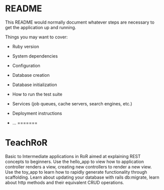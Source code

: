 
# README

This README would normally document whatever steps are necessary to get the
application up and running.

Things you may want to cover:

* Ruby version

* System dependencies

* Configuration

* Database creation

* Database initialization

* How to run the test suite

* Services (job queues, cache servers, search engines, etc.)

* Deployment instructions

* ...
=======
# TeachRoR
Basic to Intermediate applications in RoR aimed at explaining REST concepts to beginners.
Use the hello_app to view how to application controller renders a view, creating new controllers to render a new view.
Use the toy_app to learn how to rapidly generate functionality through scaffolding. Learn about updating your database with rails db:migrate, learn about http methods and their equivalent CRUD operations.

